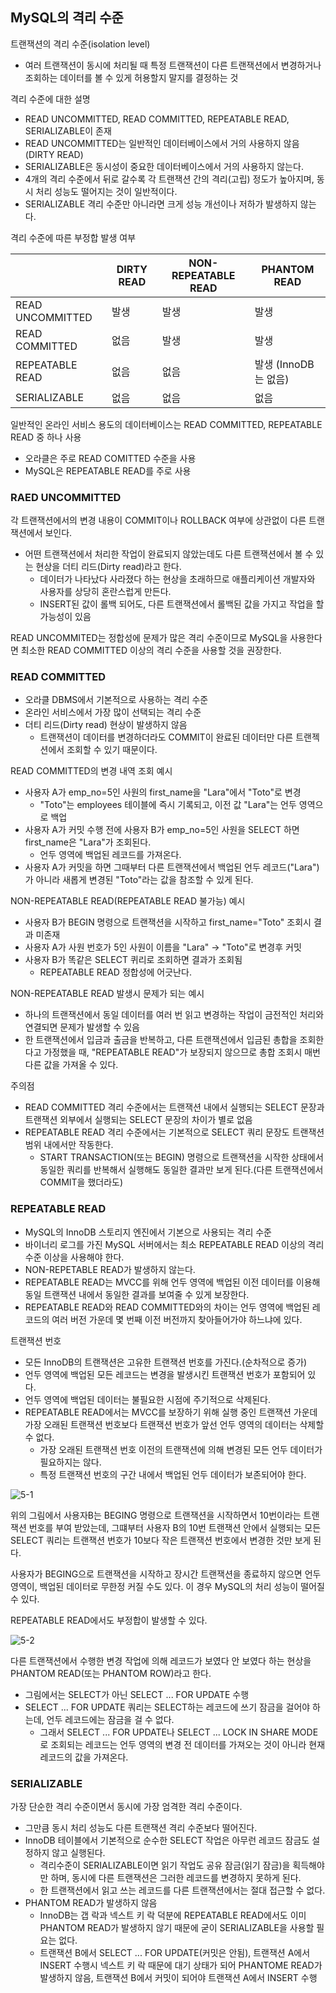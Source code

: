 ## MySQL의 격리 수준
트랜잭션의 격리 수준(isolation level)
- 여러 트랜잭션이 동시에 처리될 때 특정 트랜잭션이 다른 트랜잭션에서 변경하거나 조회하는 데이터를 볼 수 있게 허용할지 말지를 결정하는 것

격리 수준에 대한 설명
- READ UNCOMMITTED, READ COMMITTED, REPEATABLE READ, SERIALIZABLE이 존재
- READ UNCOMMITTED는 일반적인 데이터베이스에서 거의 사용하지 않음(DIRTY READ)
- SERIALIZABLE은 동시성이 중요한 데이터베이스에서 거의 사용하지 않는다.
- 4개의 격리 수준에서 뒤로 갈수록 각 트랜잭션 간의 격리(고립) 정도가 높아지며, 동시 처리 성능도 떨어지는 것이 일반적이다.
- SERIALIZABLE 격리 수준만 아니라면 크게 성능 개선이나 저하가 발생하지 않는다.

격리 수준에 따른 부정합 발생 여부


|  | DIRTY READ | NON-REPEATABLE READ | PHANTOM READ |
|---|------------|---------------------|--------------|
|READ UNCOMMITTED | 발생 | 발생 | 발생 |  
|READ COMMITTED | 없음 | 발생 | 발생 |
|REPEATABLE READ | 없음 | 없음 | 발생 (InnoDB는 없음) |
|SERIALIZABLE | 없음 | 없음 | 없음 |

일반적인 온라인 서비스 용도의 데이터베이스는 READ COMMITTED, REPEATABLE READ 중 하나 사용
- 오라클은 주로 READ COMITTED 수준을 사용
- MySQL은 REPEATABLE READ를 주로 사용

### RAED UNCOMMITTED
각 트랜잭션에서의 변경 내용이 COMMIT이나 ROLLBACK 여부에 상관없이 다른 트랜잭션에서 보인다.
- 어떤 트랜잭션에서 처리한 작업이 완료되지 않았는데도 다른 트랜잭션에서 볼 수 있는 현상을 더티 리드(Dirty read)라고 한다.
    - 데이터가 나타났다 사라졌다 하는 현상을 초래하므로 애플리케이션 개발자와 사용자를 상당히 혼란스럽게 만든다.
    - INSERT된 값이 롤백 되어도, 다른 트랜잭션에서 롤백된 값을 가지고 작업을 할 가능성이 있음

READ UNCOMMITED는 정합성에 문제가 많은 격리 수준이므로 MySQL을 사용한다면 최소한 READ COMMITTED 이상의 격리 수준을 사용할 것을 권장한다.

### READ COMMITTED
- 오라클 DBMS에서 기본적으로 사용하는 격리 수준
- 온라인 서비스에서 가장 많이 선택되는 격리 수준
- 더티 리드(Dirty read) 현상이 발생하지 않음
    - 트랜잭션이 데이터를 변경하더라도 COMMIT이 완료된 데이터만 다른 트랜젝션에서 조회할 수 있기 때문이다.

READ COMMITTED의 변경 내역 조회 예시
- 사용자 A가 emp_no=5인 사원의 first_name을 "Lara"에서 "Toto"로 변경
    - "Toto"는 employees 테이블에 즉시 기록되고, 이전 값 "Lara"는 언두 영역으로 백업
- 사용자 A가 커밋 수행 전에 사용자 B가 emp_no=5인 사원을 SELECT 하면 first_name은 "Lara"가 조회된다.
    - 언두 영역에 백업된 레코드를 가져온다.
- 사용자 A가 커밋을 하면 그때부터 다른 트랜잭션에서 백업된 언두 레코드("Lara")가 아니라 새롭게 변경된 "Toto"라는 값을 참조할 수 있게 된다.

NON-REPEATABLE READ(REPEATABLE READ 불가능) 예시
- 사용자 B가 BEGIN 명령으로 트랜잭션을 시작하고 first_name="Toto" 조회시 결과 미존재
- 사용자 A가 사원 번호가 5인 사원이 이름을 "Lara" -> "Toto"로 변경후 커밋
- 사용자 B가 똑같은 SELECT 퀴리로 조회하면 결과가 조회됨
    - REPEATABLE READ 정합성에 어긋난다.

NON-REPEATABLE READ 발생시 문제가 되는 예시
- 하나의 트랜잭션에서 동일 데이터를 여러 번 읽고 변경하는 작업이 금전적인 처리와 연결되면 문제가 발생할 수 있음
- 한 트랜잭션에서 입금과 출금을 반복하고, 다른 트랜잭션에서 입금된 총합을 조회한다고 가정했을 때, "REPEATABLE READ"가 보장되지 않으므로 총합 조회시 매번 다른 값을 가져올 수 있다.

주의점
- READ COMMITTED 격리 수준에서는 트랜잭션 내에서 실행되는 SELECT 문장과 트랜잭션 외부에서 실행되는 SELECT 문장의 차이가 별로 없음
- REPEATABLE READ 격리 수준에서는 기본적으로 SELECT 쿼리 문장도 트랜잭션 범위 내에서만 작동한다.
    - START TRANSACTION(또는 BEGIN) 명령으로 트랜잭션을 시작한 상태에서 동일한 쿼리를 반복해서 실행해도 동일한 결과만 보게 된다.(다른 트랜잭션에서 COMMIT을 했더라도)

### REPEATABLE READ
- MySQL의 InnoDB 스토리지 엔진에서 기본으로 사용되는 격리 수준
- 바이너리 로그를 가진 MySQL 서버에서는 최소 REPEATABLE READ 이상의 격리 수준 이상을 사용해야 한다.
- NON-REPETABLE READ가 발생하지 않는다.
- REPEATABLE READ는 MVCC를 위해 언두 영역에 백업된 이전 데이터를 이용해 동일 트랜잭션 내에서 동일한 결과를 보여줄 수 있게 보장한다.
- REPEATABLE READ와 READ COMMITTED와의 차이는 언두 영역에 백업된 레코드의 여러 버전 가운데 몇 번째 이전 버전까지 찾아들어가야 하느냐에 있다.

트랜잭션 번호
- 모든 InnoDB의 트랜잭션은 고유한 트랜잭션 번호를 가진다.(순차적으로 증가)
- 언두 영역에 백업된 모든 레코드는 변경을 발생시킨 트랜잭션 번호가 포함되어 있다.
- 언두 영역에 백업된 데이터는 불필요한 시점에 주기적으로 삭제된다.
- REPEATABLE READ에서는 MVCC를 보장하기 위해 실행 중인 트랜잭션 가운데 가장 오래된 트랜잭션 번호보다 트랜잭션 번호가 앞선 언두 영역의 데이터는 삭제할 수 없다.
    - 가장 오래된 트랜잭션 번호 이전의 트랜잭션에 의해 변경된 모든 언두 데이터가 필요하지는 않다.
    - 특정 트랜잭션 번호의 구간 내에서 백업된 언두 데이터가 보존되어야 한다.

![5-1](./pic/5-1.JPG)

위의 그림에서 사용자B는 BEGING 명령으로 트랜잭션을 시작하면서 10번이라는 트랜잭션 번호를 부여 받았는데, 그떄부터 사용자 B의 10번 트랜잭션 안에서 실행되는 모든 SELECT 쿼리는 트랜잭션 번호가 10보다 작은 트랜잭션 번호에서 변경한 것만 보게 된다.

사용자가 BEGING으로 트랜잭션을 시작하고 장시간 트랜잭션을 종료하지 않으면 언두 영역이, 백업된 데이터로 무한정 커질 수도 있다. 이 경우 MySQL의 처리 성능이 떨어질 수 있다.

REPEATABLE READ에서도 부정합이 발생할 수 있다.

![5-2](./pic/5-2.JPG)

다른 트랜잭션에서 수행한 변경 작업에 의해 레코드가 보였다 안 보였다 하는 현상을 PHANTOM READ(또는 PHANTOM ROW)라고 한다.
- 그림에서는 SELECT가 아닌 SELECT ... FOR UPDATE 수행
- SELECT ... FOR UPDATE 쿼리는 SELECT하는 레코드에 쓰기 잠금을 걸어야 하는데, 언두 레코드에는 잠금을 걸 수 없다.
    - 그래서 SELECT ... FOR UPDATE나 SELECT ... LOCK IN SHARE MODE로 조회되는 레코드는 언두 영역의 변경 전 데이터를 가져오는 것이 아니라 현재 레코드의 값을 가져온다.

### SERIALIZABLE
가장 단순한 격리 수준이면서 동시에 가장 엄격한 격리 수준이다.
- 그만큼 동시 처리 성능도 다른 트랜잭션 격리 수준보다 떨어진다.
- InnoDB 테이블에서 기본적으로 순수한 SELECT 작업은 아무런 레코드 잠금도 설정하지 않고 실행된다.
    - 격리수준이 SERIALIZABLE이면 읽기 작업도 공유 잠금(읽기 잠금)을 획득해야만 하며, 동시에 다른 트랜잭션은 그러한 레코드를 변경하지 못하게 된다.
    - 한 트랜잭션에서 읽고 쓰는 레코드를 다른 트랜잭션에서는 절대 접근할 수 없다.
- PHANTOM READ가 발생하지 않음
    - InnoDB는 갭 락과 넥스트 키 락 덕분에 REPEATABLE READ에서도 이미 PHANTOM READ가 발생하지 않기 때문에 굳이 SERIALIZABLE을 사용할 필요는 없다.
    - 트랜잭션 B에서 SELECT ... FOR UPDATE(커밋은 안됨), 트랜잭션 A에서 INSERT 수행시 넥스트 키 락 때문에 대기 상태가 되어 PHANTOME READ가 발생하지 않음, 트랜잭션 B에서 커밋이 되어야 트랜잭션 A에서 INSERT 수행
